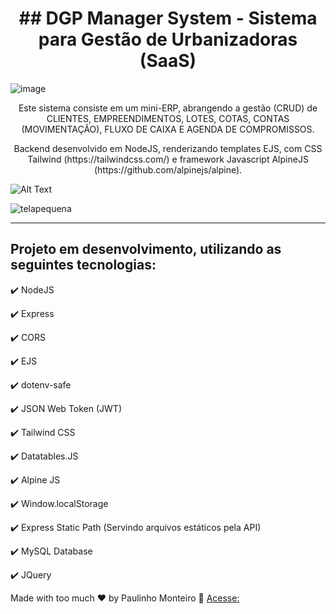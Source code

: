 <h1 align="center">
## DGP Manager System - Sistema para Gestão de Urbanizadoras (SaaS)
</h1>

![image](https://user-images.githubusercontent.com/52004768/83304437-3f47d680-a1d5-11ea-9060-7e1608396540.png)  

<p align="center">Este sistema consiste em um mini-ERP, abrangendo a gestão (CRUD) de CLIENTES, EMPREENDIMENTOS, LOTES, COTAS, CONTAS (MOVIMENTAÇÃO), FLUXO DE CAIXA E AGENDA DE COMPROMISSOS.</p>

<p align="center">Backend desenvolvido em NodeJS, renderizando templates EJS, com CSS Tailwind (https://tailwindcss.com/) e framework Javascript AlpineJS (https://github.com/alpinejs/alpine).</p>

![Alt Text](https://github.com/paulinhovba/DGP-Manager/telagrande.gif)

![telapequena](https://user-images.githubusercontent.com/52004768/83314606-9e1b4900-a1f1-11ea-9223-b5cf98d33f66.gif)

<hr />


## Projeto em desenvolvimento, utilizando as seguintes tecnologias:

✔️ NodeJS

✔️ Express

✔️ CORS

✔️ EJS

✔️ dotenv-safe

✔️ JSON Web Token (JWT)

✔️ Tailwind CSS

✔️ Datatables.JS

✔️ Alpine JS

✔️ Window.localStorage

✔️ Express Static Path (Servindo arquivos estáticos pela API)

✔️ MySQL Database

✔️ JQuery


Made with too much ♥ by Paulinho Monteiro :wave: [Acesse:](http://www.paulinhomonteiro.com)
